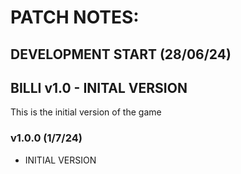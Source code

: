 # PATCH NOTES:  


## DEVELOPMENT START (28/06/24)  


## BILLI v1.0 - INITAL VERSION

This is the initial version of the game  


### v1.0.0 (1/7/24)

- INITIAL VERSION
